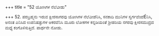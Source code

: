 +++
title = "52 ಯೋಗಿಗಳ ನೆಲೆವೀಡು"

+++
52. ಪರಬ್ರಹ್ಮನು ಇರುವ ಕ್ಷೀರಸಾಗರವು  ಯೋಗಿಗಳ ನೆಲೆವೀಡೆನಿಸಿ, ಸನಕಾದಿ ಮುನಿಗಳ  ಸ್ವರ್ಗವೆಂದೆÉನಿಸಿ, ಅನಂತ ಎನಿಸಿದ ಉಪನಿಷತ್ತುಗಳ ಆಕರವೆನಿಸಿ  ಮೂರು ಲೋಕಗಳ ಕನ್ನಡಿಯಂತೆ ಶ್ರೀಹರಿಯ ನಗರವು ಕ್ಷೀರಸಮುದ್ರದ ಮಧ್ಯೆ ಕಂಗೊಳಿಸುತ್ತಿದೆ. ಪಾರ್ಥನೇ ನೋಡು.